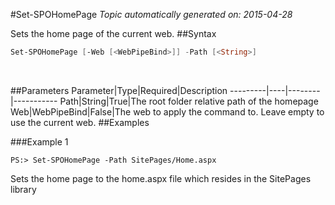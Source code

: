 #Set-SPOHomePage
*Topic automatically generated on: 2015-04-28*

Sets the home page of the current web.
##Syntax
```powershell
Set-SPOHomePage [-Web [<WebPipeBind>]] -Path [<String>]
```
&nbsp;

##Parameters
Parameter|Type|Required|Description
---------|----|--------|-----------
Path|String|True|The root folder relative path of the homepage
Web|WebPipeBind|False|The web to apply the command to. Leave empty to use the current web.
##Examples

###Example 1
    
    PS:> Set-SPOHomePage -Path SitePages/Home.aspx

Sets the home page to the home.aspx file which resides in the SitePages library
